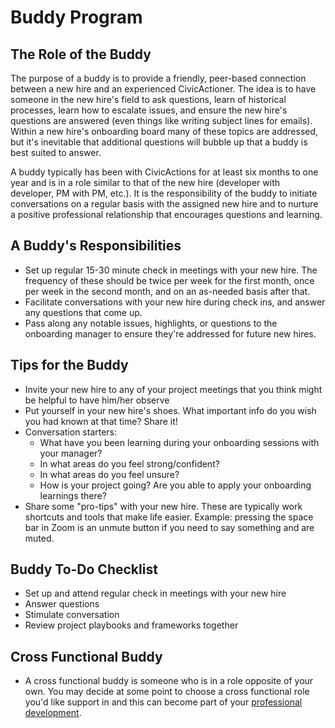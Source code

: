# Buddy Program

## The Role of the Buddy

The purpose of a buddy is to provide a friendly, peer-based connection between a new hire and an experienced CivicActioner. The idea is to have someone in the new hire's field to ask questions, learn of historical processes, learn how to escalate issues, and ensure the new hire's questions are answered (even things like writing subject lines for emails). Within a new hire's onboarding board many of these topics are addressed, but it's inevitable that additional questions will bubble up that a buddy is best suited to answer.

A buddy typically has been with CivicActions for at least six months to one year and is in a role similar to that of the new hire (developer with developer, PM with PM, etc.). It is the responsibility of the buddy to initiate conversations on a regular basis with the assigned new hire and to nurture a positive professional relationship that encourages questions and learning.

## A Buddy's Responsibilities

- Set up regular 15-30 minute check in meetings with your new hire. The frequency of these should be twice per week for the first month, once per week in the second month, and on an as-needed basis after that.
- Facilitate conversations with your new hire during check ins, and answer any questions that come up.
- Pass along any notable issues, highlights, or questions to the onboarding manager to ensure they're addressed for future new hires.

## Tips for the Buddy

- Invite your new hire to any of your project meetings that you think might be helpful to have him/her observe
- Put yourself in your new hire's shoes. What important info do you wish you had known at that time? Share it!
- Conversation starters:
  - What have you been learning during your onboarding sessions with your manager?
  - In what areas do you feel strong/confident?
  - In what areas do you feel unsure?
  - How is your project going? Are you able to apply your onboarding learnings there?
- Share some "pro-tips" with your new hire. These are typically work shortcuts and tools that make life easier. Example: pressing the space bar in Zoom is an unmute button if you need to say something and are muted.

## Buddy To-Do Checklist

- Set up and attend regular check in meetings with your new hire
- Answer questions
- Stimulate conversation
- Review project playbooks and frameworks together

## Cross Functional Buddy

- A cross functional buddy is someone who is in a role opposite of your own. You may decide at some point to choose a cross functional role you'd like support in and this can become part of your [professional development](https://trello.com/b/p7FOD0Ju/template-professional-development-and-community-participation).
